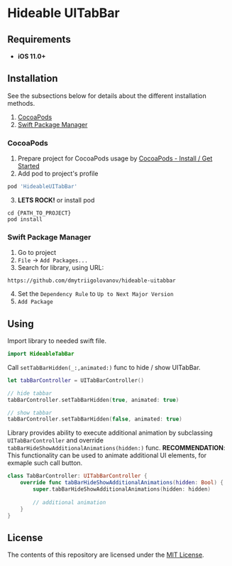 # Hideable UITabBar

## Requirements

* **iOS 11.0+**

## Installation

See the subsections below for details about the different installation methods.
1. [CocoaPods](#cocoapods)
2. [Swift Package Manager](#swift-package-manager)

### CocoaPods

1. Prepare project for CocoaPods usage by [CocoaPods - Install / Get Started](https://cocoapods.org)
2. Add pod to project's profile
```ruby
pod 'HideableUITabBar'
```
3. **LETS ROCK!** or install pod
```console
cd {PATH_TO_PROJECT}
pod install
```


### Swift Package Manager

1. Go to project
2. `File` → `Add Packages...`
3. Search for library, using URL: 
```
https://github.com/dmytriigolovanov/hideable-uitabbar
```
4. Set the `Dependency Rule` to `Up to Next Major Version`
5. `Add Package`

## Using

Import library to needed swift file.

```swift
import HideableTabBar
```

Call `setTabBarHidden(_:,animated:)` func to hide / show UITabBar.
```swift
let tabBarController = UITabBarController()

// hide tabbar
tabBarController.setTabBarHidden(true, animated: true)

// show tabbar
tabBarController.setTabBarHidden(false, animated: true)
```

Library provides ability to execute additional animation by subclassing `UITabBarController` and override `tabBarHideShowAdditionalAnimations(hidden:)` func.
**RECOMMENDATION**: This functionality can be used to animate additional UI elements, for exmaple such call button. 
```swift
class TabBarController: UITabBarController {
    override func tabBarHideShowAdditionalAnimations(hidden: Bool) {
        super.tabBarHideShowAdditionalAnimations(hidden: hidden)
        
        // additional animation
    }
}
```

## License

The contents of this repository are licensed under the
[MIT License](https://github.com/dmytriigolovanov/hideable-uitabbar/blob/main/LICENSE).

